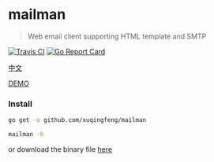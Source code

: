 # mailman
>Web email client supporting HTML template and SMTP

[![Travis CI](https://img.shields.io/travis/xuqingfeng/mailman/master.svg)](https://travis-ci.org/xuqingfeng/mailman)
[![Go Report Card](https://goreportcard.com/badge/github.com/xuqingfeng/mailman)](https://goreportcard.com/report/github.com/xuqingfeng/mailman)

[中文](./README.md)

[DEMO](https://github.com/xuqingfeng/mailman/wiki/Demo)

### Install

```sh
go get -u github.com/xuqingfeng/mailman

mailman -h
```

or download the binary file [here](https://github.com/xuqingfeng/mailman/releases)
